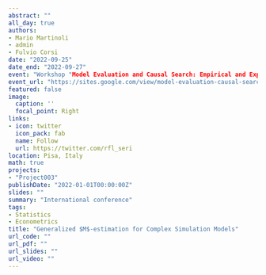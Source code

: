 ```yaml
---
abstract: ""
all_day: true
authors:
- Mario Martinoli
- admin
- Fulvio Corsi
date: "2022-09-25"
date_end: "2022-09-27"
event: "Workshop "Model Evaluation and Causal Search: Empirical and Experimental Approaches""
event_url: "https://sites.google.com/view/model-evaluation-causal-search/home"
featured: false
image:
  caption: ''
  focal_point: Right
links:
- icon: twitter
  icon_pack: fab
  name: Follow
  url: https://twitter.com/rfl_seri
location: Pisa, Italy
math: true
projects:
- "Project003"
publishDate: "2022-01-01T00:00:00Z"
slides: ""
summary: "International conference"
tags:
- Statistics
- Econometrics
title: "Generalized $M$-estimation for Complex Simulation Models"
url_code: ""
url_pdf: ""
url_slides: ""
url_video: ""
---
```

